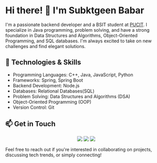 # Hi there! 👋 I'm Subktgeen Babar

I'm a passionate backend developer and a BSIT student at <a href="https://pucit.edu.pk/">PUCIT</a>. I specialize in Java programming, problem solving, and have a strong foundation in Data Structures and Algorithms, Object-Oriented Programming, and SQL databases. I'm always excited to take on new challenges and find elegant solutions.

## 🔧 Technologies & Skills

- Programming Languages: C++, Java, JavaScript, Python
- Frameworks: Spring, Spring Boot
- Backend Development: Node.js
- Databases: Relational Databases(SQL)
- Problem Solving: Data Structures and Algorithms (DSA)
- Object-Oriented Programming (OOP)
- Version Control: Git


## 📫 Get in Touch



<p align="center">
<a href="https://www.linkedin.com/in/subktgeen-babar/"><img src="https://img.shields.io/badge/-subktgeen%20babar-0077B5?style=flat&logo=Linkedin&logoColor=white"/></a>
<a href="mailto:sendtosubktgeen@gmail.com"><img src="https://img.shields.io/badge/-sendtosubktgeen@gmail.com-D14836?style=flat&logo=Gmail&logoColor=white"/></a>
<a href="https://leetcode.com/subktgeenbabar_1/"><img src="https://img.shields.io/badge/-/subktgeenbabar_1-e8b519?style=flat&logo=leetcode&logoColor=black"/></a>
</p>


Feel free to reach out if you're interested in collaborating on projects, discussing tech trends, or simply connecting!
